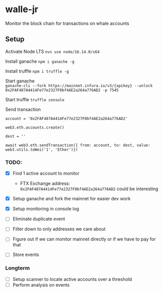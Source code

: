 # walle-jr

Monitor the block chain for transactions on whale accounts

## Setup
Activate Node LTS `nvs use node/16.14.0/x64`

Install ganache `npm i ganache -g`

Install truffle `npm i truffle -g`

Start ganache <br> 
`ganache-cli --fork https://mainnet.infura.io/v3/{apikey} --unlock 0x2FAF487A4414Fe77e2327F0bf4AE2a264a776AD2 -p 7545`

Start truffle `truffle console`

Send transaction
```
account = '0x2FAF487A4414Fe77e2327F0bf4AE2a264a776AD2'

web3.eth.accounts.create()

dest = ''

await web3.eth.sendTransaction({ from: account, to: dest, value: web3.utils.toWei('1', 'Ether')})

```

### TODO: 
- [x] Find 1 active account to monitor
  - FTX Exchange address: `0x2FAF487A4414Fe77e2327F0bf4AE2a264a776AD2` could be interesting
- [x] Setup ganache and fork the mainnet for easier dev work
- [x] Setup monitoring in console log
- [ ] Eliminate duplicate event
- [ ] Filter down to only addresses we care about
- [ ] Figure out if we can monitor mainnet directly or if we have to pay for that
- [ ] Store events


### Longterm
- [ ] Setup scanner to locate active accounts over a threshold
- [ ] Perform analysis on events
